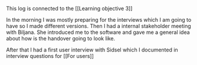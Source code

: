 This log is connected to the [[Learning objective 3]]

In the morning I was mostly preparing for the interviews which I am going to have so I made different versions. Then I had a internal stakeholder meeting with Biljana. She introduced me to the software and gave me a general idea about how is the handover going to look like. 

After that I had a first user interview with Sidsel which I documented in interview questions for [[For users]]


